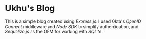 # Ukhu's Blog

This is a simple blog created using *Express.js*. I used Okta's 
*OpenID Connect* middleware and *Node SDK* to simplify authentication,
and *Sequelize.js* as the ORM for working with *SQLite*.

